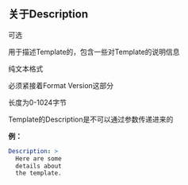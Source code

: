 ## 关于Description

可选

用于描述Template的，包含一些对Template的说明信息

纯文本格式

必须紧接着Format Version这部分

长度为0-1024字节

Template的Description是不可以通过参数传递进来的

**例：**

```yaml
Description: >
  Here are some
  details about
  the template.
```

